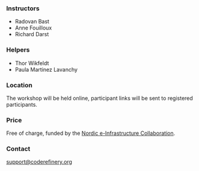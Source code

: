 


### Instructors

- Radovan Bast
- Anne Fouilloux
- Richard Darst


### Helpers

- Thor Wikfeldt
- Paula Martinez Lavanchy


### Location

The workshop will be held online, participant links will be sent to
registered participants.


### Price

Free of charge, funded by the [Nordic e-Infrastructure
Collaboration](https://neic.no/).


### Contact

support@coderefinery.org
